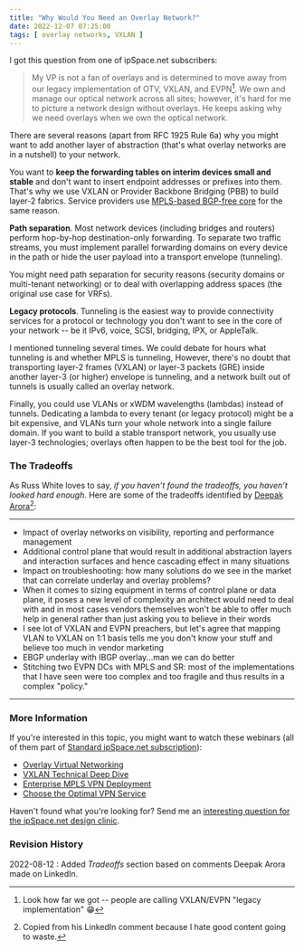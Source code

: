 ```yaml
---
title: "Why Would You Need an Overlay Network?"
date: 2022-12-07 07:25:00
tags: [ overlay networks, VXLAN ]
---
```

I got this question from one of ipSpace.net subscribers:

> My VP is not a fan of overlays and is determined to move away from our legacy implementation of OTV, VXLAN, and EVPN[^EL]. We own and manage our optical network across all sites; however, it's hard for me to picture a network design without overlays. He keeps asking why we need overlays when we own the optical network.

[^EL]: Look how far we got -- people are calling VXLAN/EVPN "legacy implementation" 😁

There are several reasons (apart from RFC 1925 Rule 6a) why you might want to add another layer of abstraction (that's what overlay networks are in a nutshell) to your network.
<!--more-->
You want to **keep the forwarding tables on interim devices small and stable** and don't want to insert endpoint addresses or prefixes into them. That's why we use VXLAN or Provider Backbone Bridging (PBB) to build layer-2 fabrics. Service providers use [MPLS-based BGP-free core](/2012/01/bgp-free-service-provider-core-in.html) for the same reason.

**Path separation**. Most network devices (including bridges and routers) perform hop-by-hop destination-only forwarding. To separate two traffic streams, you must implement parallel forwarding domains on every device in the path or hide the user payload into a transport envelope (tunneling).

You might need path separation for security reasons (security domains or multi-tenant networking) or to deal with overlapping address spaces (the original use case for VRFs).

**Legacy protocols**. Tunneling is the easiest way to provide connectivity services for a protocol or technology you don't want to see in the core of your network -- be it IPv6, voice, SCSI, bridging, IPX, or AppleTalk.

I mentioned tunneling several times. We could debate for hours what tunneling is and whether MPLS is tunneling, However, there's no doubt that transporting layer-2 frames (VXLAN) or layer-3 packets (GRE) inside another layer-3 (or higher) envelope is tunneling, and a network built out of tunnels is usually called an overlay network.

Finally, you could use VLANs or xWDM wavelengths (lambdas) instead of tunnels. Dedicating a lambda to every tenant (or legacy protocol) might be a bit expensive, and VLANs turn your whole network into a single failure domain. If you want to build a stable transport network, you usually use layer-3 technologies; overlays often happen to be the best tool for the job.

### The Tradeoffs

As Russ White loves to say, _if you haven’t found the tradeoffs, you haven’t looked hard enough._ Here are some of the tradeoffs identified by [Deepak Arora](https://www.linkedin.com/in/anetworkartist/)[^CLI]:

---
- Impact of overlay networks on visibility, reporting and performance management  
- Additional control plane that would result in additional abstraction layers and interaction surfaces and hence cascading effect in many situations  
- Impact on troubleshooting: how many solutions do we see in the market that can correlate underlay and overlay problems?
- When it comes to sizing equipment in terms of control plane or data plane, it poses a new level of complexity an architect would need to deal with and in most cases vendors themselves won't be able to offer much help in general rather than just asking you to believe in their words  
- I see lot of VXLAN and EVPN preachers, but let's agree that mapping VLAN to VXLAN on 1:1 basis tells me you don't know your stuff and believe too much in vendor marketing  
- EBGP underlay with IBGP overlay...man we can do better  
- Stitching two EVPN DCs with MPLS and SR: most of the implementations that I have seen were too complex and too fragile and thus results in a complex "policy."

---

[^CLI]: Copied from his LinkedIn comment because I hate good content going to waste.

### More Information

If you're interested in this topic, you might want to watch these webinars (all of them part of [Standard ipSpace.net subscription](https://www.ipspace.net/Subscription/)):

* [Overlay Virtual Networking](https://www.ipspace.net/Overlay_Virtual_Networking)
* [VXLAN Technical Deep Dive](https://www.ipspace.net/VXLAN_Technical_Deep_Dive)
* [Enterprise MPLS VPN Deployment](https://www.ipspace.net/Enterprise_MPLS_VPN_Deployment)
* [Choose the Optimal VPN Service](https://www.ipspace.net/Choose_the_Optimal_VPN_Service)

Haven't found what you're looking for? Send me an [interesting question for the ipSpace.net design clinic](https://designclinic.ipspace.net/pages/submit/).

### Revision History

2022-08-12
: Added _Tradeoffs_ section based on comments Deepak Arora made on LinkedIn.

